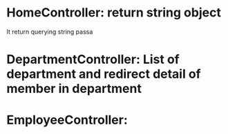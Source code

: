 # HomeController: return string object
It return querying string passa

# DepartmentController: List of department and redirect detail of member in department

# EmployeeController: 
